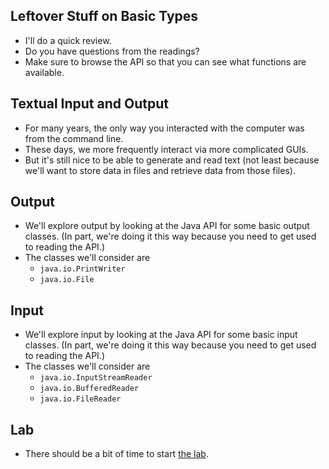 Leftover Stuff on Basic Types
-----------------------------

* I'll do a quick review.
* Do you have questions from the readings?
* Make sure to browse the API so that you can see what functions are
  available.

Textual Input and Output
------------------------

* For many years, the only way you interacted with the computer was from
  the command line.
* These days, we more frequently interact via more complicated GUIs.
* But it's still nice to be able to generate and read text (not least
  because we'll want to store data in files and retrieve data from
  those files).

Output
------

* We'll explore output by looking at the Java API for some basic output
  classes.  (In part, we're doing it this way because you need to get
  used to reading the API.)
* The classes we'll consider are
    * `java.io.PrintWriter`
    * `java.io.File`

Input
-----

* We'll explore input by looking at the Java API for some basic input
  classes.  (In part, we're doing it this way because you need to get
  used to reading the API.)
* The classes we'll consider are
    * `java.io.InputStreamReader`
    * `java.io.BufferedReader`
    * `java.io.FileReader`

Lab
---

* There should be a bit of time to start [the lab](../labs/io.html).
